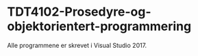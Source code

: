 # TDT4102-Prosedyre-og-objektorientert-programmering
Alle programmene er skrevet i Visual Studio 2017.
